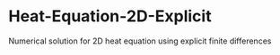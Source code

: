 # Heat-Equation-2D-Explicit
Numerical solution for 2D heat equation using explicit finite differences
